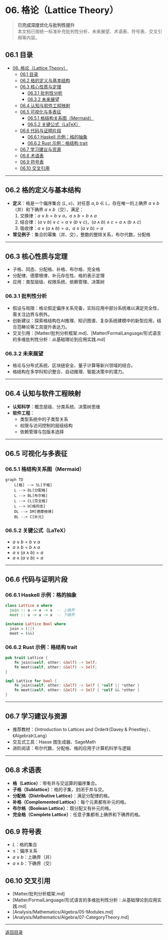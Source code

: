 # 06. 格论（Lattice Theory）

> **已完成深度优化与批判性提升**  
> 本文档已按统一标准补充批判性分析、未来展望、术语表、符号表、交叉引用等内容。

## 06.1 目录

- [06. 格论（Lattice Theory）](#06-格论lattice-theory)
  - [06.1 目录](#061-目录)
  - [06.2 格的定义与基本结构](#062-格的定义与基本结构)
  - [06.3 核心性质与定理](#063-核心性质与定理)
    - [06.3.1 批判性分析](#0631-批判性分析)
    - [06.3.2 未来展望](#0632-未来展望)
  - [06.4 认知与软件工程映射](#064-认知与软件工程映射)
  - [06.5 可视化与多表征](#065-可视化与多表征)
    - [06.5.1 格结构关系图（Mermaid）](#0651-格结构关系图mermaid)
    - [06.5.2 关键公式（LaTeX）](#0652-关键公式latex)
  - [06.6 代码与证明片段](#066-代码与证明片段)
    - [06.6.1 Haskell 示例：格的抽象](#0661-haskell-示例格的抽象)
    - [06.6.2 Rust 示例：格结构 trait](#0662-rust-示例格结构-trait)
  - [06.7 学习建议与资源](#067-学习建议与资源)
  - [06.8 术语表](#068-术语表)
  - [06.9 符号表](#069-符号表)
  - [06.10 交叉引用](#0610-交叉引用)

---

## 06.2 格的定义与基本结构

- **定义**：格是一个偏序集合 $(L, \leq)$，对任意 $a, b \in L$，存在唯一的上确界 $a \vee b$（并）和下确界 $a \wedge b$（交），满足：
  1. 交换律：$a \vee b = b \vee a$，$a \wedge b = b \wedge a$
  2. 结合律：$(a \vee b) \vee c = a \vee (b \vee c)$，$(a \wedge b) \wedge c = a \wedge (b \wedge c)$
  3. 吸收律：$a \vee (a \wedge b) = a$，$a \wedge (a \vee b) = a$
- **常见例子**：集合的幂集（并、交），整数的整除关系，布尔代数，分配格

---

## 06.3 核心性质与定理

- 子格、同态、分配格、补格、布尔格、完全格
- 分配律、德摩根律、补元存在性、格的表示定理
- 应用：类型层级、权限系统、依赖管理、决策树

### 06.3.1 批判性分析

- 假设与局限：格论假定偏序关系完备，实际应用中部分系统难以满足完全性，需关注边界与例外。
- 创新建议：探索格结构在AI推理、知识图谱、复杂系统建模中的新型应用，结合范畴论等工具提升表达力。
- 交叉引用：[Matter/批判分析框架.md]、[Matter/FormalLanguage/形式语言的多维批判性分析：从基础理论到应用实践.md]

### 06.3.2 未来展望

- 格论与分布式系统、区块链安全、量子计算等新兴领域的结合。
- 格结构在多学科知识整合、自动推理、智能决策中的潜力。

---

## 06.4 认知与软件工程映射

- **认知科学**：概念层级、分类系统、决策树思维
- **软件工程**：
  - 类型系统中的子类型关系
  - 权限与访问控制的层级结构
  - 依赖管理与包版本选择

---

## 06.5 可视化与多表征

### 06.5.1 格结构关系图（Mermaid）

```mermaid
graph TD
    L[格] --> SL[子格]
    L --> DL[分配格]
    L --> BL[布尔格]
    L --> CL[完全格]
    L --> H[格同态]
    DL --> DM[德摩根律]
    BL --> C[补元]
```

### 06.5.2 关键公式（LaTeX）

- $a \vee b = b \vee a$
- $a \wedge b = b \wedge a$
- $a \vee (a \wedge b) = a$
- $a \wedge (a \vee b) = a$

---

## 06.6 代码与证明片段

### 06.6.1 Haskell 示例：格的抽象

```haskell
class Lattice a where
  join :: a -> a -> a  -- 上确界
  meet :: a -> a -> a  -- 下确界

instance Lattice Bool where
  join = (||)
  meet = (&&)
```

### 06.6.2 Rust 示例：格结构 trait

```rust
pub trait Lattice {
    fn join(&self, other: &Self) -> Self;
    fn meet(&self, other: &Self) -> Self;
}

impl Lattice for bool {
    fn join(&self, other: &Self) -> Self { *self || *other }
    fn meet(&self, other: &Self) -> Self { *self && *other }
}
```

---

## 06.7 学习建议与资源

- 推荐教材：《Introduction to Lattices and Order》（Davey & Priestley）、《Algebra》（Lang）
- 交互式工具：Hasse 图生成器、SageMath
- 进阶阅读：布尔代数、分配格、格的应用于计算机科学与逻辑

---

## 06.8 术语表

- **格（Lattice）**：带有并与交运算的偏序集合。
- **子格（Sublattice）**：格的子集，封闭于并与交。
- **分配格（Distributive Lattice）**：满足分配律的格。
- **补格（Complemented Lattice）**：每个元素都有补元的格。
- **布尔格（Boolean Lattice）**：既分配又有补元的格。
- **完全格（Complete Lattice）**：任意子集都有上确界和下确界的格。

## 06.9 符号表

- $L$：格的集合
- $\leq$：偏序关系
- $a \vee b$：上确界（并）
- $a \wedge b$：下确界（交）

## 06.10 交叉引用

- [Matter/批判分析框架.md]
- [Matter/FormalLanguage/形式语言的多维批判性分析：从基础理论到应用实践.md]
- [Analysis/Mathematics/Algebra/05-Modules.md]
- [Analysis/Mathematics/Algebra/07-CategoryTheory.md]

---

[返回目录](#061-目录)
